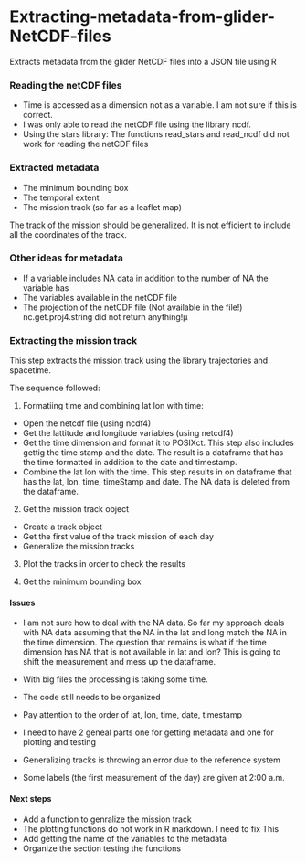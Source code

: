 # Extracting-metadata-from-glider-NetCDF-files
Extracts metadata from the glider NetCDF files into a JSON file using R

### Reading the netCDF files
+ Time is accessed as a dimension not as a variable. I am not sure if this is
correct.
+ I was only able to read the netCDF file using the library ncdf.
+ Using the stars library:  The functions read_stars and read_ncdf did not work for reading the netCDF files

### Extracted metadata
+ The minimum bounding box
+ The temporal extent
+ The mission track (so far as a leaflet map)

The track of the mission should be generalized. It is not efficient to include
all the coordinates of the track.

### Other ideas for metadata
+ If a variable includes NA data in addition to the number of NA the variable has
+ The variables available in the netCDF file
+ The projection of the netCDF file (Not available in the file!)
nc.get.proj4.string did not return anything!µ

### Extracting the mission track
This step extracts the mission track using the library trajectories and spacetime.

The sequence followed:

1. Formatiing time and combining lat lon with time:
+ Open the netcdf file (using ncdf4)
+ Get the lattitude and longitude variables (using netcdf4)
+ Get the time dimension and format it to POSIXct. This step also includes gettig
the time stamp and the date. The result is a dataframe that has the time formatted
in addition to the date and timestamp.
+ Combine the lat lon with the time. This step results in on dataframe that has
the lat, lon, time, timeStamp and date. The NA data is deleted from the dataframe.

2. Get the mission track object
+ Create a track object
+ Get the first value of the track mission of each day
+ Generalize the mission tracks

3. Plot the tracks in order to check the results

4. Get the minimum bounding box

#### Issues
+ I am not sure how to deal with the NA data. So far my approach deals with NA data
assuming that the NA in the lat and long match the NA in the time dimension. The
question that remains is what if the time dimension has NA that is not available in lat and lon? This is going to shift the measurement and mess up the dataframe.

+ With big files the processing is taking some time.
+ The code still needs to be organized
+ Pay attention to the order of lat, lon, time, date, timestamp
+ I need to have 2 geneal parts one for getting metadata and one for plotting and testing
+ Generalizing tracks is throwing an error due to the reference system
+ Some labels (the first measurement of the day) are given at 2:00 a.m.

#### Next steps
+ Add a function to genralize the mission track
+ The plotting functions do not work in R markdown. I need to fix This
+ Add getting the name of the variables to the metadata
+ Organize the section testing the functions
